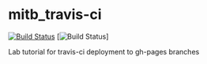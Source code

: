 mitb_travis-ci
==============
[![Build Status](https://travis-ci.org/andrewbeng89/mitb_travis-ci.png?branch=master)](https://travis-ci.org/andrewbeng89/mitb_travis-ci)
[![Build Status](https://drone.io/github.com/andrewbeng89/mitb_travis-ci/status.png)]

Lab tutorial for travis-ci deployment to gh-pages branches
